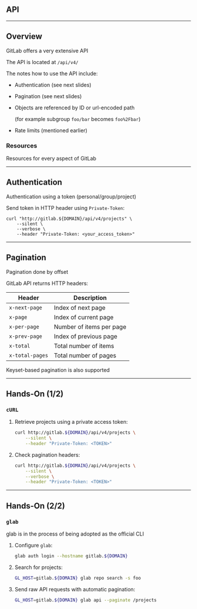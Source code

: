 <!-- .slide: id="gitlab_api" class="vertical-center" -->

<i class="fa-duotone fa-gears fa-8x fa-duotone-colors" style="float: right; color: grey;"></i>

## API

---

## Overview

<i class="fa-duotone fa-gears fa-4x fa-duotone-colors-inverted" style="float: right;"></i>

GitLab offers a very extensive API [<i class="fa-solid fa-arrow-up-right-from-square"></i>](https://docs.gitlab.com/ee/api/)

The API is located at `/api/v4/`

The notes how to use the API [<i class="fa-solid fa-arrow-up-right-from-square"></i>](https://docs.gitlab.com/ee/api/#how-to-use-the-api) include:

- Authentication (see next slides)
- Pagination (see next slides)
- Objects are referenced by ID or url-encoded path

  (for example subgroup `foo/bar` becomes `foo%2Fbar`)

- Rate limits (mentioned earlier)

### Resources

Resources for every aspect of GitLab [<i class="fa-solid fa-arrow-up-right-from-square"></i>](https://docs.gitlab.com/ee/api/api_resources.html)

---

## Authentication

<i class="fa-duotone fa-key-skeleton fa-4x fa-duotone-colors-inverted" style="float: right;"></i>

Authentication [<i class="fa-solid fa-arrow-up-right-from-square"></i>](https://docs.gitlab.com/ee/api/#authentication) using a token (personal/group/project)

Send token in HTTP header using `Private-Token`:

```
curl "http://gitlab.${DOMAIN}/api/v4/projects" \
    --silent \
    --verbose \
    --header "Private-Token: <your_access_token>"
```

---

## Pagination

<i class="fa-duotone fa-scroll-old fa-4x fa-duotone-colors-inverted" style="float: right;"></i>

Pagination [<i class="fa-solid fa-arrow-up-right-from-square"></i>](https://docs.gitlab.com/ee/api/#pagination) done by offset

GitLab API returns HTTP headers:

| Header          | Description              |
|-----------------|--------------------------|
| `x-next-page`   | Index of next page       |
| `x-page`        | Index of current page    |
| `x-per-page`    | Number of items per page |
| `x-prev-page`   | Index of previous page   |
| `x-total`       | Total number of items    |
| `x-total-pages` | Total number of pages    |

Keyset-based pagination [<i class="fa-solid fa-arrow-up-right-from-square"></i>](https://docs.gitlab.com/ee/api/#keyset-based-pagination) is also supported

---

## Hands-On (1/2)

### `cURL`

1. Retrieve projects using a private access token:

    ```bash
    curl http://gitlab.${DOMAIN}/api/v4/projects \
        --silent \
        --header "Private-Token: <TOKEN>"
    ```
    <!-- .element: style="width: 30em;" -->

1. Check pagination headers:

    ```bash
    curl http://gitlab.${DOMAIN}/api/v4/projects \
        --silent \
        --verbose \
        --header "Private-Token: <TOKEN>"
    ```
    <!-- .element: style="width: 30em;" -->

---

## Hands-On (2/2)

### `glab`

glab [<i class="fa-solid fa-arrow-up-right-from-square"></i>](https://gitlab.com/gitlab-org/cli) is in the process of being adopted as the official CLI

1. Configure `glab`:

    ```bash
    glab auth login --hostname gitlab.${DOMAIN}
    ```
    <!-- .element: style="width: 32em;" -->

1. Search for projects:

    ```bash
    GL_HOST=gitlab.${DOMAIN} glab repo search -s foo
    ```
    <!-- .element: style="width: 32em;" -->

1. Send raw API requests with automatic pagination:

    ```bash
    GL_HOST=gitlab.${DOMAIN} glab api --paginate /projects
    ```
    <!-- .element: style="width: 32em;" -->


